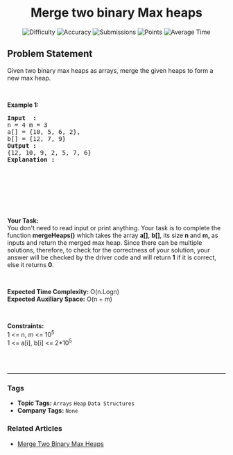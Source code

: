<h1 align="center">Merge two binary Max heaps</h1>

<p align="center">
  <img alt="Difficulty" title="Difficulty" src="https://custom-icon-badges.demolab.com/badge/Difficulty: Easy-1F222E?style=for-the-badge&logoColor=white&logo=fire"/>
  <img alt="Accuracy" title="Accuracy" src="https://custom-icon-badges.demolab.com/badge/Accuracy: 58.65%25-1F222E?style=for-the-badge&logoColor=white&logo=target"/>
  <img alt="Submissions" title="Submissions" src="https://custom-icon-badges.demolab.com/badge/Submissions: 54K+-1F222E?style=for-the-badge&logoColor=white&logo=repo"/>
  <img alt="Points" title="Points" src="https://custom-icon-badges.demolab.com/badge/Points: 2-1F222E?style=for-the-badge&logoColor=white&logo=award"/>
  <img alt="Average Time" title="Average Time" src="https://custom-icon-badges.demolab.com/badge/Average%20Time: N/A-1F222E?style=for-the-badge&logoColor=white&logo=clock"/>
</p>

## Problem Statement

Given two binary max heaps as arrays, merge the given heaps to form a new max heap.

 

<b>Example 1:</b>

<pre><b>Input  :</b> 
n = 4 m = 3
a[] = {10, 5, 6, 2}, 
b[] = {12, 7, 9}
<b>Output :</b> 
{12, 10, 9, 2, 5, 7, 6}
<b>Explanation :</b>



</pre>

 

 

<b>Your Task:  </b><br>
You don't need to read input or print anything. Your task is to complete the function <b>mergeHeaps</b><b>()</b> which takes the array <b>a[]</b>, <b>b[]</b>, its size <b>n </b>and <b>m, </b>as inputs and return the merged max heap. Since there can be multiple solutions, therefore, to check for the correctness of your solution, your answer will be checked by the driver code and will return <b>1</b> if it is correct, else it returns <b>0</b>.

 

<b>Expected Time Complexity:</b> O(n.Logn)<br>
<b>Expected Auxiliary Space:</b> O(n + m)

 

<b>Constraints:</b><br>
1 <= n, m <= 10<sup>5</sup><br>
1 <= a[i], b[i] <= 2*10<sup>5</sup><br>
 

<br>


<hr>

### Tags
- **Topic Tags:** `Arrays` `Heap` `Data Structures`
- **Company Tags:** `None`

### Related Articles
- [Merge Two Binary Max Heaps](https://www.geeksforgeeks.org/merge-two-binary-max-heaps/)
